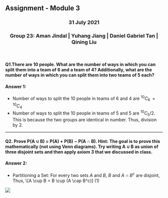 <h2> Assignment - Module 3 </p></h2>
<h3><p align=center> 31 July 2021 </p></h3>
<h3><p align=center> Group 23: Aman Jindal | Yuhang Jiang | Daniel Gabriel Tan | Qining Liu </p></h3>
<br>

#### Q1.There are 10 people. What are the number of ways in which you can split them into a team of 6 and a team of 4? Additionally, what are the number of ways in which you can split them into two teams of 5 each?

#### Answer 1:

- Number of ways to split the 10 people in teams of 6 and 4 are <sup>10</sup>*C*<sub>6</sub>  =  <sup>10</sup>*C*<sub>4</sub>
- Number of ways to split the 10 people in teams of 5 and 5 are $^{10}C_{5}/2$. This is because the two groups are identical in number. Thus, division by 2.

<hr style="height:1.5px;color:black;background-color:black">

#### Q2.  Prove P(A ∪ B) = P(A) + P(B) − P(A ∩ B). Hint: The goal is to prove this mathematically (not using Venn diagrams). Try writing A ∪ B as union of three disjoint sets and then apply axiom 3 that we discussed in class.

#### Answer 2:

- Partitioning a Set: For every two sets $A$ and $B$, $B$ and $A \cap B^c$ are disjoint, Thus,
  \\[A \cup B = B \cup (A \cap B^c)\]    (1)

<img src="https://render.githubusercontent.com/render/math?math=$$\frac{1}{2}5$$">
    

























